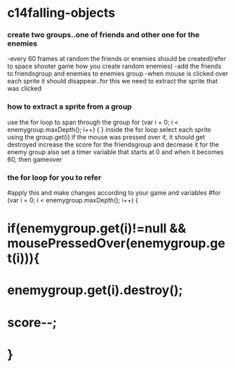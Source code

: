 # c14falling-objects

### create two groups..one of friends and other one for the enemies
-every 60 frames at random the friends or enemies should be created(refer to space shooter game how you create random enemies)
-add the friends to friendsgroup and enemies to enemies group
-when mouse is clicked over each sprite it should disappear..for this we need to extract the sprite that was clicked 

### how to extract a sprite from a group
use the for loop to span through the group
for (var i = 0; i < enemygroup.maxDepth(); i++) {
    }
inside the for loop select each sprite using the group.get(i)
if the mouse was pressed over it, it should get destroyed
increase the score for the friendsgroup and decrease it for the enemy group
also set a timer variable that starts at 0 and when it becomes 60, then gameover

### the for loop for you to refer
#apply this and make changes according to your game and variables
#for (var i = 0; i < enemygroup.maxDepth(); i++) {
   # if(enemygroup.get(i)!=null && mousePressedOver(enemygroup.get(i))){
   #   enemygroup.get(i).destroy();
   #   score--;
   # }
